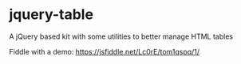 # jquery-table
A jQuery based kit with some utilities to better manage HTML tables

Fiddle with a demo: https://jsfiddle.net/Lc0rE/tom1qspq/1/
